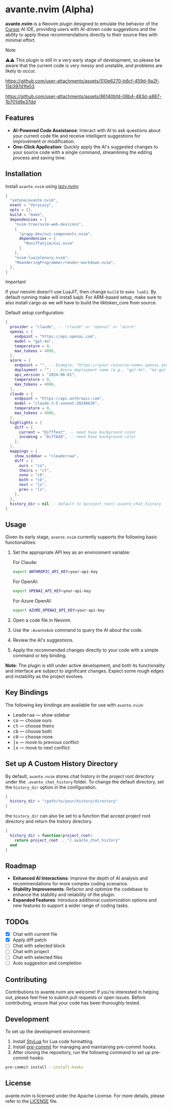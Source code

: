 # avante.nvim (Alpha)

**avante.nvim** is a Neovim plugin designed to emulate the behavior of the [Cursor](https://www.cursor.com) AI IDE, providing users with AI-driven code suggestions and the ability to apply these recommendations directly to their source files with minimal effort.

> [!NOTE]
> ⚠️⚠️ This plugin is still in a very early stage of development, so please be aware that the current code is very messy and unstable, and problems are likely to occur.

https://github.com/user-attachments/assets/510e6270-b6cf-459d-9a2f-15b397d1fe53



https://github.com/user-attachments/assets/86140bfd-08b4-483d-a887-1b701d9e37dd



## Features

- **AI-Powered Code Assistance**: Interact with AI to ask questions about your current code file and receive intelligent suggestions for improvement or modification.
- **One-Click Application**: Quickly apply the AI's suggested changes to your source code with a single command, streamlining the editing process and saving time.

## Installation

Install `avante.nvim` using [lazy.nvim](https://github.com/folke/lazy.nvim):

  ```lua
  {
    "yetone/avante.nvim",
    event = "VeryLazy",
    opts = {},
    build = "make",
    dependencies = {
      "nvim-tree/nvim-web-devicons",
      {
        "grapp-dev/nui-components.nvim",
        dependencies = {
          "MunifTanjim/nui.nvim"
        }
      },
      "nvim-lua/plenary.nvim",
      "MeanderingProgrammer/render-markdown.nvim",
    },
  }
  ```

> [!IMPORTANT]
>
> If your neovim doesn't use LuaJIT, then change `build` to `make lua51`. By default running make will install luajit.
> For ARM-based setup, make sure to also install cargo as we will have to build the tiktoken_core from source.

Default setup configuration:

  ```lua
  {
    provider = "claude", -- "claude" or "openai" or "azure"
    openai = {
      endpoint = "https://api.openai.com",
      model = "gpt-4o",
      temperature = 0,
      max_tokens = 4096,
    },
    azure = {
      endpoint = "", -- Example: "https://<your-resource-name>.openai.azure.com"
      deployment = "", -- Azure deployment name (e.g., "gpt-4o", "my-gpt-4o-deployment")
      api_version = "2024-06-01",
      temperature = 0,
      max_tokens = 4096,
    },
    claude = {
      endpoint = "https://api.anthropic.com",
      model = "claude-3-5-sonnet-20240620",
      temperature = 0,
      max_tokens = 4096,
    },
    highlights = {
      diff = {
        current = "DiffText", -- need have background color
        incoming = "DiffAdd", -- need have background color
      },
    },
    mappings = {
      show_sidebar = "<leader>aa",
      diff = {
        ours = "co",
        theirs = "ct",
        none = "c0",
        both = "cb",
        next = "]x",
        prev = "[x",
      },
    },
    history_dir = nil -- default to $project_root/.avante_chat_history
  }
  ```

## Usage

Given its early stage, `avante.nvim` currently supports the following basic functionalities:

1. Set the appropriate API key as an environment variable:

   For Claude:

   ```sh
   export ANTHROPIC_API_KEY=your-api-key
   ```

   For OpenAI:

   ```sh
   export OPENAI_API_KEY=your-api-key
   ```

   For Azure OpenAI:

   ```sh
   export AZURE_OPENAI_API_KEY=your-api-key
   ```

2. Open a code file in Neovim.
3. Use the `:AvanteAsk` command to query the AI about the code.
4. Review the AI's suggestions.
5. Apply the recommended changes directly to your code with a simple command or key binding.

**Note**: The plugin is still under active development, and both its functionality and interface are subject to significant changes. Expect some rough edges and instability as the project evolves.

## Key Bindings

The following key bindings are available for use with `avante.nvim`:

- <kbd>Leader</kbd><kbd>a</kbd><kbd>a</kbd> — show sidebar
- <kbd>c</kbd><kbd>o</kbd> — choose ours
- <kbd>c</kbd><kbd>t</kbd> — choose theirs
- <kbd>c</kbd><kbd>b</kbd> — choose both
- <kbd>c</kbd><kbd>0</kbd> — choose none
- <kbd>]</kbd><kbd>x</kbd> — move to previous conflict
- <kbd>[</kbd><kbd>x</kbd> — move to next conflict

## Set up A Custom History Directory

By default, `avante.nvim` stores chat history in the project root directory under the `.avante_chat_history` folder. To change the default directory, set the `history_dir` option in the configuration.

```lua
{
  history_dir = "/path/to/your/history/directory"
}
```

the `history_dir` can also be set to a function that accept project root directory and return the history directory.

```lua
{
  history_dir = function(project_root)
    return project_root .. "/.avante_chat_history"
  end
}
```

## Roadmap

- **Enhanced AI Interactions**: Improve the depth of AI analysis and recommendations for more complex coding scenarios.
- **Stability Improvements**: Refactor and optimize the codebase to enhance the stability and reliability of the plugin.
- **Expanded Features**: Introduce additional customization options and new features to support a wider range of coding tasks.

## TODOs

- [x] Chat with current file
- [x] Apply diff patch
- [ ] Chat with selected block
- [ ] Chat with project
- [ ] Chat with selected files
- [ ] Auto suggestion and completion

## Contributing

Contributions to avante.nvim are welcome! If you're interested in helping out, please feel free to submit pull requests or open issues. Before contributing, ensure that your code has been thoroughly tested.

## Development

To set up the development environment:

1. Install [StyLua](https://github.com/JohnnyMorganz/StyLua) for Lua code formatting.
2. Install [pre-commit](https://pre-commit.com) for managing and maintaining pre-commit hooks.
3. After cloning the repository, run the following command to set up pre-commit hooks:

```sh
pre-commit install --install-hooks
```

## License

avante.nvim is licensed under the Apache License. For more details, please refer to the [LICENSE](./LICENSE) file.
